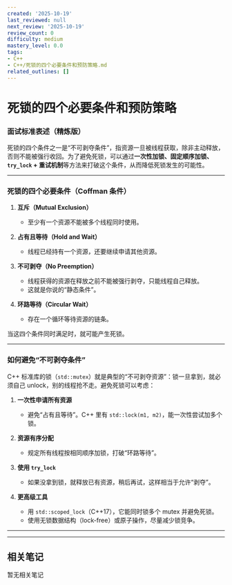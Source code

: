 ```yaml
---
created: '2025-10-19'
last_reviewed: null
next_review: '2025-10-19'
review_count: 0
difficulty: medium
mastery_level: 0.0
tags:
- C++
- C++/死锁的四个必要条件和预防策略.md
related_outlines: []
---
```

# 死锁的四个必要条件和预防策略

### 面试标准表述（精炼版）
死锁的四个条件之一是“不可剥夺条件”，指资源一旦被线程获取，除非主动释放，否则不能被强行收回。为了避免死锁，可以通过**一次性加锁、固定顺序加锁、`try_lock` + 重试机制**等方法来打破这个条件，从而降低死锁发生的可能性。

---

### 死锁的四个必要条件（Coffman 条件）

1. **互斥（Mutual Exclusion）**

   * 至少有一个资源不能被多个线程同时使用。

2. **占有且等待（Hold and Wait）**

   * 线程已经持有一个资源，还要继续申请其他资源。

3. **不可剥夺（No Preemption）**

   * 线程获得的资源在释放之前不能被强行剥夺，只能线程自己释放。
   * 这就是你说的“静态条件”。

4. **环路等待（Circular Wait）**

   * 存在一个循环等待资源的链条。

当这四个条件同时满足时，就可能产生死锁。

---

### 如何避免“不可剥夺条件”

C++ 标准库的锁（`std::mutex`）就是典型的“不可剥夺资源”：锁一旦拿到，就必须自己 unlock，别的线程抢不走。避免死锁可以考虑：

1. **一次性申请所有资源**

   * 避免“占有且等待”。C++ 里有 `std::lock(m1, m2)`，能一次性尝试加多个锁。

2. **资源有序分配**

   * 规定所有线程按相同顺序加锁，打破“环路等待”。

3. **使用 `try_lock`**

   * 如果没拿到锁，就释放已有资源，稍后再试，这样相当于允许“剥夺”。

4. **更高级工具**

   * 用 `std::scoped_lock`（C++17），它能同时锁多个 mutex 并避免死锁。
   * 使用无锁数据结构（lock-free）或原子操作，尽量减少锁竞争。

---

---

## 相关笔记
<!-- 自动生成 -->

暂无相关笔记

